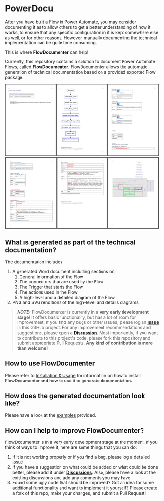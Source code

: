 # PowerDocu
After you have built a Flow in Power Automate, you may consider documenting it as to allow others to get a better understanding of how it works, to ensure that any specific configuration in it is kept somewhere else as well, or for other reasons. However, manually documenting the technical implementation can be quite time consuming.

This is where **FlowDocumenter** can help!

Currently, this repository contains a solution to document Power Automate Flows, called **FlowDocumenter**. FlowDocumenter allows the automatic generation of technical documentation based on a provided exported Flow package.

![Example of generated Word documentation](Images/Weather-Flow-Documentation-1.png)
![Example of generated Word documentation](Images/Weather-Flow-Documentation-2.png)


## What is generated as part of the technical documentation?

The documentation includes

1. A generated Word document including sections on
    1. General information of the Flow
    2. The connectors that are used by the Flow
    3. The Trigger that starts the Flow
    4. The actions used in the Flow
    5. A high-level and a detailed diagram of the Flow
2. PNG and SVG renditions of the high-level and details diagrams


> **_NOTE:_** FlowDocumenter is currently in a **very early development stage**! It offers basic functionality, but has a lot of room for improvement. If you find any bugs or other issues, please log an **[Issue](https://github.com/modery/PowerDocu/issues)** in this GitHub project. For any improvement recommendations and suggestions, please open a **[Discussion](https://github.com/modery/PowerDocu/discussions)**. Most importantly, if you want to contribute to this project's code, please fork this repository and submit appropriate Pull Requests. **Any kind of contribution is more than welcome!**

## How to use FlowDocumenter

Please refer to [Installation & Usage](installation.md) for information on how to install FlowDocumenter and how to use it to generate documentation.

## How does the generated documentation look like?

Please have a look at the [examples](examples/examples.md) provided.

## How can I help to improve FlowDocumenter?

FlowDocumenter is in a very early development stage at the moment. If you think of ways to improve it, here are some things that you can do:
1. If it is not working properly or if you find a bug, please log a detailed [Issue](https://github.com/modery/PowerDocu/issues)
2. If you have a suggestion on what could be added or what could be done better, please add it under **[Discussions](https://github.com/modery/PowerDocu/discussions)**. Also, please have a look at the existing discussions and add any comments you may have
3. Found some ugly code that should be improved? Got an idea for some additional functionality and want to implement it yourself? Please create a fork of this repo, make your changes, and submit a Pull Request!
